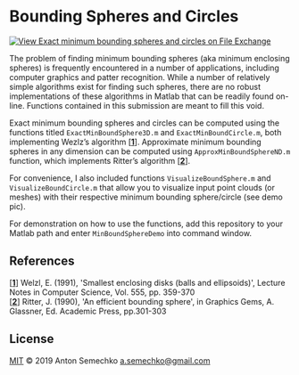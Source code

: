 # Bounding Spheres and Circles

[![View Exact minimum bounding spheres and circles on File Exchange](https://www.mathworks.com/matlabcentral/images/matlab-file-exchange.svg)](https://www.mathworks.com/matlabcentral/fileexchange/48725-exact-minimum-bounding-spheres-and-circles)

The problem of finding minimum bounding spheres (aka minimum enclosing spheres) is frequently encountered in a 
number of applications, including computer graphics and patter recognition. While a number of relatively simple 
algorithms exist for finding such spheres, there are no robust implementations of these algorithms in Matlab 
that can be readily found on-line. Functions contained in this submission are meant to fill this void.

Exact minimum bounding spheres and circles can be computed using the functions titled `ExactMinBoundSphere3D.m` 
and `ExactMinBoundCircle.m`, both implementing Wezlz’s algorithm [**[1]**]. Approximate minimum bounding 
spheres in any dimension can be computed using `ApproxMinBoundSphereND.m` function, which implements Ritter’s 
algorithm [**[2]**].

For convenience, I also included functions `VisualizeBoundSphere.m` and `VisualizeBoundCircle.m` that allow you to 
visualize input point clouds (or meshes) with their respective minimum bounding sphere/circle (see demo pic).

For demonstration on how to use the functions, add this repository to your Matlab path and enter `MinBoundSphereDemo` into
command window.

## References
[**[1]**] Welzl, E. (1991), 'Smallest enclosing disks (balls and ellipsoids)', Lecture Notes in Computer Science, Vol. 555, pp. 359-370  
[**[2]**] Ritter, J. (1990), 'An efficient bounding sphere', in Graphics Gems, A. Glassner, Ed. Academic Press, pp.301-303

## License
[MIT] © 2019 Anton Semechko 
a.semechko@gmail.com

[1]: http://citeseerx.ist.psu.edu/viewdoc/summary?doi=10.1.1.46.1450
[2]: https://dl.acm.org/citation.cfm?id=90836
[MIT]: https://github.com/AntonSemechko/Bounding-Spheres-And-Circles/blob/master/LICENSE.md
